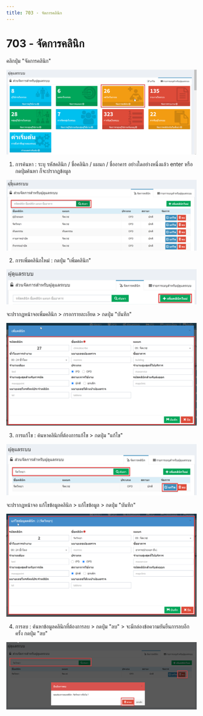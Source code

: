 ```yaml
---
title: 703 - จัดการคลินิก
---
```


# 703 - จัดการคลินิก

คลิกปุ่ม "จัดการคลินิก"

![Logo](./img/image703-1.png)

1. การค้นหา : ระบุ รหัสคลินิก / ชื่อคลินิก / แผนก / ชื่ออาคาร อย่างใดอย่างหนึ่งแล้ว enter หรือกดปุ่มค้นหา ก็จะปรากฎข้อมูล

![Logo](./img/image703-2.png)

2. การเพิ่มคลินิกใหม่ : กดปุ่ม "เพิ่มคลินิก" 

![Logo](./img/image703-3.png)

   จะปรากฏหน้าจอเพิ่มคลินิก > กรอกรายละเอียด > กดปุ่ม "บันทึก"
   
   ![Logo](./img/image703-4.png)

3.  การแก้ไข : ค้นหาคลินิกที่ต้องการแก้ไข > กดปุ่ม "แก้ไข" 

![Logo](./img/image703-5.png)

   จะปรากฎหน้าจอ แก้ไขข้อมูลคลินิก > แก้ไขข้อมูล > กดปุ่ม "บันทึก"

![Logo](./img/image703-6.png)

4. การลบ : ค้นหาข้อมูลคลินิกที่ต้องการลบ > กดปุ่ม "ลบ" > จะมีกล่องข้อความยันยืนการลบอีกครั้ง กดปุ่ม "ลบ" 

![Logo](./img/image703-7.png)


